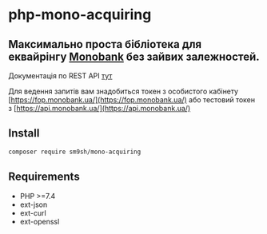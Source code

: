 # php-mono-acquiring
## Максимально проста бібліотека для еквайрінгу [Monobank](https://api.monobank.ua/docs/acquiring.html) без зайвих залежностей.
Документація по REST API [тут](https://api.monobank.ua/docs/acquiring.html)

Для ведення запитів вам знадобиться токен з особистого кабінету [https://fop.monobank.ua/](https://fop.monobank.ua/) або тестовий токен з [https://api.monobank.ua/](https://api.monobank.ua/)

## Install

```bash
composer require sm9sh/mono-acquiring
```

## Requirements

* PHP >=7.4
* ext-json
* ext-curl
* ext-openssl
